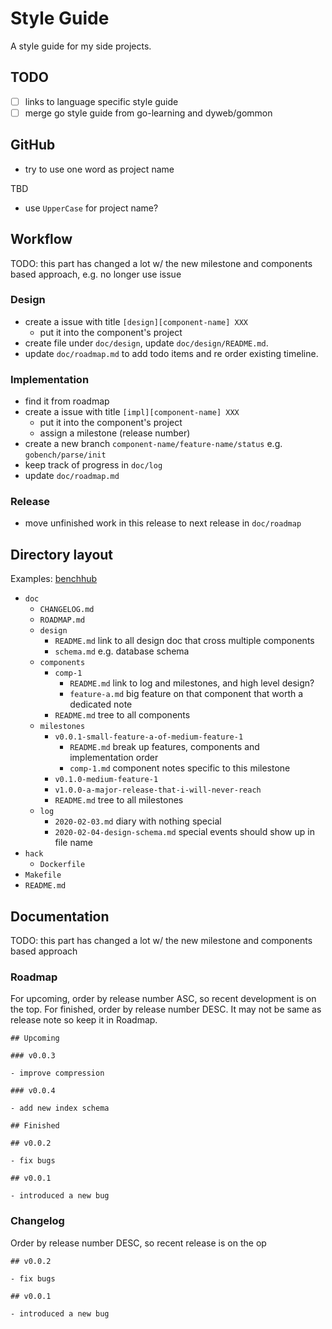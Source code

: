 # Style Guide

A style guide for my side projects.

## TODO

- [ ] links to language specific style guide
- [ ] merge go style guide from go-learning and dyweb/gommon

## GitHub

- try to use one word as project name

TBD

- use `UpperCase` for project name?

## Workflow

TODO: this part has changed a lot w/ the new milestone and components based approach, e.g. no longer use issue

### Design

- create a issue with title `[design][component-name] XXX`
  - put it into the component's project
- create file under `doc/design`, update `doc/design/README.md`.
- update `doc/roadmap.md` to add todo items and re order existing timeline.

### Implementation

- find it from roadmap
- create a issue with title `[impl][component-name] XXX`
  - put it into the component's project
  - assign a milestone (release number)
- create a new branch `component-name/feature-name/status` e.g. `gobench/parse/init`
- keep track of progress in `doc/log`
- update `doc/roadmap.md`

### Release

- move unfinished work in this release to next release in `doc/roadmap`

## Directory layout

Examples: [benchhub](https://github.com/benchhub/benchhub)

- `doc`
  - `CHANGELOG.md`
  - `ROADMAP.md`
  - `design`
    - `README.md` link to all design doc that cross multiple components
    - `schema.md` e.g. database schema
  - `components`
    - `comp-1`
      - `README.md` link to log and milestones, and high level design?
      - `feature-a.md` big feature on that component that worth a dedicated note
    - `README.md` tree to all components
  - `milestones`
    - `v0.0.1-small-feature-a-of-medium-feature-1`
      - `README.md` break up features, components and implementation order
      - `comp-1.md` component notes specific to this milestone
    - `v0.1.0-medium-feature-1`
    - `v1.0.0-a-major-release-that-i-will-never-reach`
    - `README.md` tree to all milestones
  - `log`
    - `2020-02-03.md` diary with nothing special
    - `2020-02-04-design-schema.md` special events should show up in file name
- `hack`
  - `Dockerfile`
- `Makefile`
- `README.md`

## Documentation

TODO: this part has changed a lot w/ the new milestone and components based approach

### Roadmap

For upcoming, order by release number ASC, so recent development is on the top.
For finished, order by release number DESC. It may not be same as release note so keep it in Roadmap.

```
## Upcoming

### v0.0.3

- improve compression

### v0.0.4

- add new index schema

## Finished

## v0.0.2

- fix bugs

## v0.0.1

- introduced a new bug
```

### Changelog

Order by release number DESC, so recent release is on the op

```
## v0.0.2

- fix bugs

## v0.0.1

- introduced a new bug
```